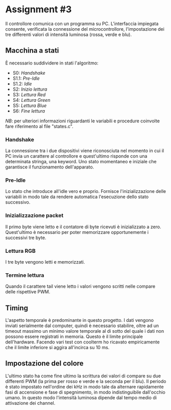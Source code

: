 # Assignment \#3

Il controllore comunica con un programma su PC.
L'interfaccia impiegata consente, verificata la connessione del microcontrollore, l'impostazione dei tre differenti valori di intensità luminosa (rossa, verde e blu).

## Macchina a stati

È necessario suddividere in stati l'algoritmo:

- S0: _Handshake_
- S1.1: _Pre-Idle_
- S1.2: _Idle_
- S2: _Inizio lettura_
- S3: _Lettura Red_
- S4: _Lettura Green_
- S5: _Lettura Blue_
- S6: _Fine lettura_

_NB_: per ulteriori informazioni riguardanti le variabili e procedure coinvolte fare riferimento al file "states.c".

### Handshake

La connessione tra i due dispositivi viene riconosciuta nel momento in cui il PC invia un carattere al controllore e quest'ultimo risponde con una determinata stringa, una keyword.
Uno stato momentaneo e iniziale che garantisce il funzionamento dell'apparato.

### Pre-Idle

Lo stato che introduce all'idle vero e proprio.
Fornisce l'inizializzazione delle variabili in modo tale da rendere automatica l'esecuzione dello stato successivo.

### Inizializzazione packet

Il primo byte viene letto e il contatore di byte ricevuti è inizializzato a zero. Quest'ultimo è necessario per poter memorizzare opportunemente i successivi tre byte.

### Lettura RGB

I tre byte vengono letti e memorizzati.

### Termine lettura

Quando il carattere tail viene letto i valori vengono scritti nelle compare delle rispettive PWM.

## Timing

L'aspetto temporale è predominante in questo progetto. I dati vengono inviati serialmente dal computer, quindi è necessario stabilire, oltre ad un timeout massimo un minimo valore temporale al di sotto del quale i dati non possono essere registrati in memoria. Questo è il limite principale dell'hardware. Facendo vari test con coolterm ho ricavato empiricamente che il limite inferiore si aggira all'incirca su 10 ms.

## Impostazione del colore

L'ultimo stato ha come fine ultimo la scrittura dei valori di compare su due differenti PWM (la prima per rosso e verde e la seconda per il blu).
Il periodo è stato impostato nell'ordine dei kHz in modo tale da alternare rapidamente fasi di accensione e fase di spegnimento, in modo indistinguibile dall'occhio umano. In questo modo l'intensità luminosa dipende dal tempo medio di attivazione dei channel.
